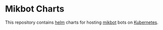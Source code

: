 # Mikbot Charts

This repository contains [helm](https://helm.sh) charts for hosting [mikbot](https://github.com/DRSchlaubi/mikbot) bots on [Kubernetes](https://kubernetes.io).
